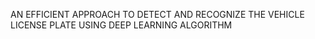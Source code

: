 AN EFFICIENT APPROACH TO DETECT AND RECOGNIZE THE VEHICLE LICENSE PLATE USING DEEP LEARNING ALGORITHM
